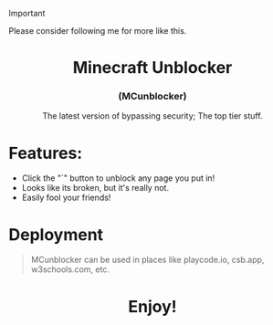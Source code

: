 > [!IMPORTANT]
> Please consider following me for more like this.
# 

<h1 align="center"><strong>Minecraft Unblocker</strong></h1>
<h3 align="center">(MCunblocker)</h3>
<p align="center">The latest version of bypassing security; The top tier stuff.</p>


# Features:
- Click the "`" button to unblock any page you put in!
- Looks like its broken, but it's really not.
- Easily fool your friends!

# Deployment
> MCunblocker can be used in places like playcode.io, csb.app, w3schools.com, etc. 

<h1 align="center">Enjoy!</h1>
